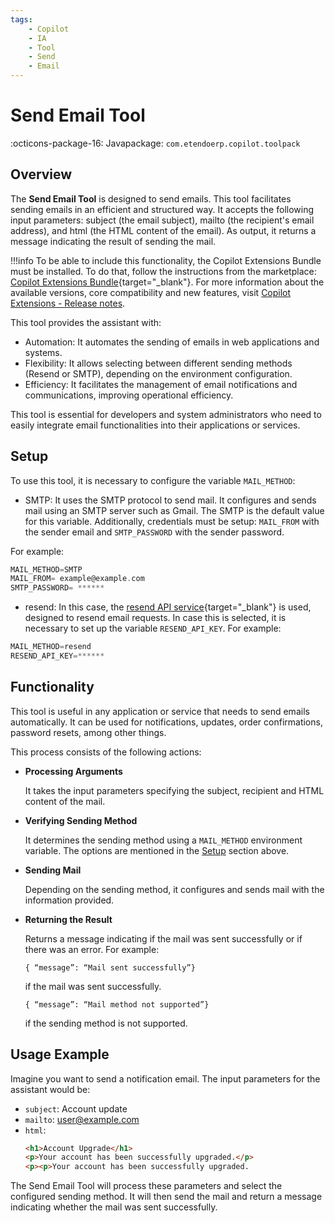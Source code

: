 ```yaml
---
tags:
    - Copilot
    - IA
    - Tool
    - Send
    - Email
---
```


# Send Email Tool

:octicons-package-16: Javapackage: `com.etendoerp.copilot.toolpack`

## Overview

The **Send Email Tool** is designed to send emails. This tool facilitates sending emails in an efficient and structured way. It accepts the following input parameters: subject (the email subject), mailto (the recipient's email address), and html (the HTML content of the email). As output, it returns a message indicating the result of sending the mail. 

!!!info
    To be able to include this functionality, the Copilot Extensions Bundle must be installed. To do that, follow the instructions from the marketplace: [Copilot Extensions Bundle](https://marketplace.etendo.cloud/?#/product-details?module=82C5DA1B57884611ABA8F025619D4C05){target="\_blank"}. For more information about the available versions, core compatibility and new features, visit [Copilot Extensions - Release notes](../../../whats-new/release-notes/etendo-copilot/bundles/release-notes.md).

This tool provides the assistant with:

- Automation: It automates the sending of emails in web applications and systems.
- Flexibility: It allows selecting between different sending methods (Resend or SMTP), depending on the environment configuration.
- Efficiency: It facilitates the management of email notifications and communications, improving operational efficiency.

This tool is essential for developers and system administrators who need to easily integrate email functionalities into their applications or services.

## Setup

To use this tool, it is necessary to configure the variable `MAIL_METHOD`:

- SMTP: It uses the SMTP protocol to send mail. It configures and sends mail using an SMTP server such as Gmail. The SMTP is the default value for this variable. Additionally, credentials must be setup: `MAIL_FROM` with the sender email and `SMTP_PASSWORD` with the sender password.

For example:

``` groovy title="gradle.properties"
MAIL_METHOD=SMTP
MAIL_FROM= example@example.com
SMTP_PASSWORD= ******
```
- resend: In this case, the [resend API service](https://resend.com/){target="\_blank"} is used, designed to resend email requests. In case this is selected, it is necessary to set up the variable `RESEND_API_KEY`. For example:

``` groovy title="gradle.properties"
MAIL_METHOD=resend
RESEND_API_KEY=******
```

## Functionality

This tool is useful in any application or service that needs to send emails automatically. It can be used for notifications, updates, order confirmations, password resets, among other things.

This process consists of the following actions:

- **Processing Arguments** 

    It takes the input parameters specifying the subject, recipient and HTML content of the mail.

- **Verifying Sending Method** 

    It determines the sending method using a `MAIL_METHOD` environment variable. The options are mentioned in the [Setup](#setup) section above.

- **Sending Mail**
    
    Depending on the sending method, it configures and sends mail with the information provided.

- **Returning the Result**
    
    Returns a message indicating if the mail was sent successfully or if there was an error. For example:
    
    ```
    { “message”: “Mail sent successfully”}
    ```
 
    if the mail was sent successfully.

    ```
    { “message”: “Mail method not supported”}
    ```
    
    if the sending method is not supported.

## Usage Example

Imagine you want to send a notification email. The input parameters for the assistant would be:

- `subject`: Account update
- `mailto`: user@example.com
- `html`: 
    ```html
    <h1>Account Upgrade</h1>
    <p>Your account has been successfully upgraded.</p>
    <p><p>Your account has been successfully upgraded.
    ```


The Send Email Tool will process these parameters and select the configured sending method. It will then send the mail and return a message indicating whether the mail was sent successfully.